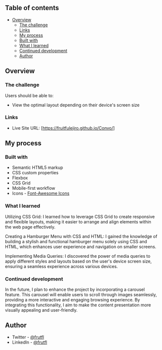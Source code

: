 ## Table of contents

- [Overview](#overview)
  - [The challenge](#the-challenge)
  - [Links](#links)
  - [My process](#my-process)
  - [Built with](#built-with)
  - [What I learned](#what-i-learned)
  - [Continued development](#continued-development)
  - [Author](#author)


## Overview

### The challenge

Users should be able to:

- View the optimal layout depending on their device's screen size

### Links

- Live Site URL: [https://fruitfulejiro.github.io/Convo/]

## My process

### Built with

- Semantic HTML5 markup
- CSS custom properties
- Flexbox
- CSS Grid
- Mobile-first workflow
- Icons - [Font-Awesome Icons](https://fontawesome.com/)


### What I learned

Utilizing CSS Grid: I learned how to leverage CSS Grid to create responsive and flexible layouts, making it easier to arrange and align elements within the web page effectively.

Creating a Hamburger Menu with CSS and HTML: I gained the knowledge of building a stylish and functional hamburger menu solely using CSS and HTML, which enhances user experience and navigation on smaller screens.

Implementing Media Queries: I discovered the power of media queries to apply different styles and layouts based on the user's device screen size, ensuring a seamless experience across various devices.


### Continued development

In the future, I plan to enhance the project by incorporating a carousel feature. This carousel will enable users to scroll through images seamlessly, providing a more interactive and engaging browsing experience. By integrating this functionality, I aim to make the content presentation more visually appealing and user-friendly.


## Author

- Twitter - [@frutfl](https://www.twitter.com/frutfl)
- LinkedIn - [@frutfl](https://www.linkedin.com/in/frutfl/)